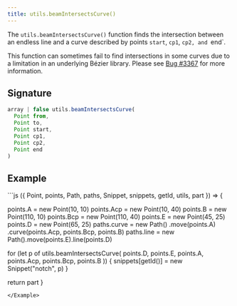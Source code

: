 ```yaml
---
title: utils.beamIntersectsCurve()
---
```


The `utils.beamIntersectsCurve()` function finds the intersection between an endless
line and a curve described by points
`start`, `cp1`, `cp2, and `end\`.

<Warning>

This function can sometimes fail to find intersections in some curves
due to a limitation in an underlying Bézier library.
Please see [Bug #3367](https://github.com/freesewing/freesewing/issues/3367)
for more information.

</Warning>

## Signature

```js
array | false utils.beamIntersectsCurve(
  Point from,
  Point to,
  Point start,
  Point cp1,
  Point cp2,
  Point end
)
```

## Example

<Example caption="A Utils.beamIntersectsCurve() example">
```js
({ Point, points, Path, paths, Snippet, snippets, getId, utils, part }) => {

  points.A = new Point(10, 10)
  points.Acp = new Point(10, 40)
  points.B = new Point(110, 10)
  points.Bcp = new Point(110, 40)
  points.E = new Point(45, 25)
  points.D = new Point(65, 25)
  paths.curve = new Path()
    .move(points.A)
    .curve(points.Acp, points.Bcp, points.B)
  paths.line = new Path().move(points.E).line(points.D)
  
  for (let p of utils.beamIntersectsCurve(
    points.D,
    points.E,
    points.A,
    points.Acp,
    points.Bcp,
    points.B
  )) {
    snippets[getId()] = new Snippet("notch", p)
  }

  return part
}
```
</Example>
